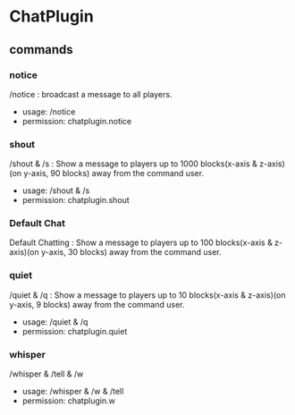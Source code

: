 # ChatPlugin
## commands
### notice
/notice : broadcast a message to all players.
- usage: /notice <message>
- permission: chatplugin.notice

### shout
/shout & /s : Show a message to players up to 1000 blocks(x-axis & z-axis)(on y-axis, 90 blocks) away from the command user.
- usage: /shout <message> & /s <message>
- permission: chatplugin.shout

### Default Chat
Default Chatting : Show a message to players up to 100 blocks(x-axis & z-axis)(on y-axis, 30 blocks) away from the command user.
  
### quiet
/quiet & /q : Show a message to players up to 10 blocks(x-axis & z-axis)(on y-axis, 9 blocks) away from the command user.
  - usage: /quiet <message> & /q <message>
  - permission: chatplugin.quiet
  
### whisper
/whisper & /tell & /w
  - usage: /whisper <message> & /w <message> & /tell <message>
  - permission: chatplugin.w
